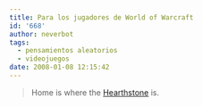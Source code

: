 ```yaml
---
title: Para los jugadores de World of Warcraft
id: '668'
author: neverbot
tags:
  - pensamientos aleatorios
  - videojuegos
date: 2008-01-08 12:15:42
---
```


> Home is where the [Hearthstone](http://wow.allakhazam.com/db/item.html?witem=6948) is.
